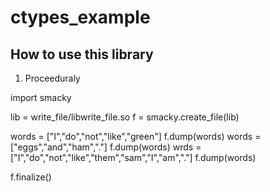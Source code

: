 # ctypes_example


## How to use this library

   1.  Proceeduraly 
<verbatim>
import smacky

lib = write_file/libwrite_file.so
f = smacky.create_file(lib)


words = ["I","do","not","like","green"]
f.dump(words)
words = ["eggs","and","ham","."]
f.dump(words)
wrds = ["I","do","not","like","them","sam","I","am","."]
f.dump(words)

f.finalize()
</verbatim>

                
